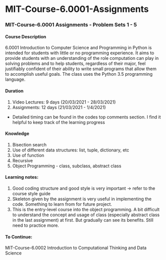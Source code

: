# MIT-Course-6.0001-Assignments
### MIT-Course-6.0001 Assignments - Problem Sets 1 - 5

#### Course Description
6.0001 Introduction to Computer Science and Programming in Python is intended for students with little or no programming experience. It aims to provide students with an understanding of the role computation can play in solving problems and to help students, regardless of their major, feel justifiably confident of their ability to write small programs that allow them to accomplish useful goals. The class uses the Python 3.5 programming language.

#### Duration
1. Video Lectures: 9 days (20/03/2021 - 28/03/2021)
2. Assignments: 12 days (21/03/2021 - 1/4/2021)
- Detailed timing can be found in the codes top comments section. I find it helpful to keep track of the learning progress

#### Knowledge
1. Bisection search
2. Use of different data structures: list, tuple, dictionary, etc
3. Use of function
4. Recursive 
5. Object Programming - class, subclass, abstract class

#### Learning notes: 
1. Good coding structure and good style is very important -> refer to the course style guide
2. Skeleton given by the assignment is very useful in implementing the code. Something to learn from for future project. 
3. This is the entry-level course into the object programming. A bit difficult to understand the concept and usage of class (especially abstract class in the last assignment) at first. But gradually can see its benefits. Still need to practice more. 

#### To Continue:
MIT-Course-6.0002 Introduction to Computational Thinking and Data Science


